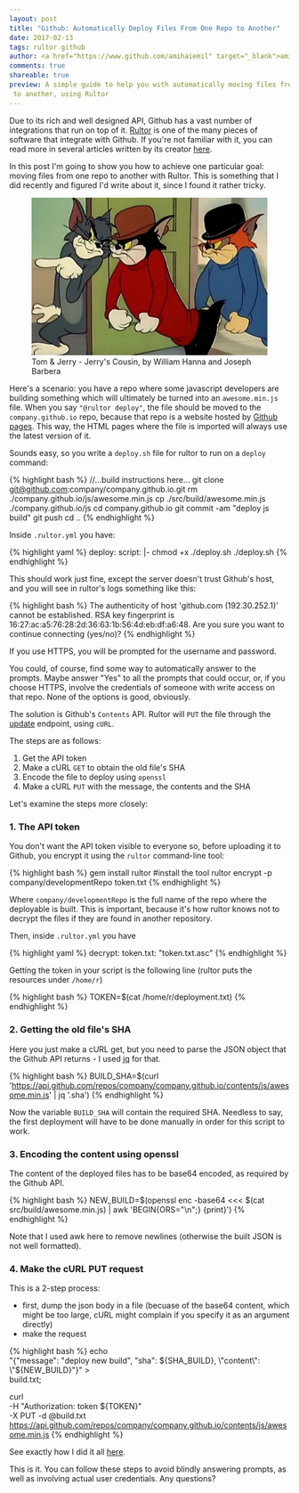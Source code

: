 ```yaml
---
layout: post
title: "Github: Automatically Deploy Files From One Repo to Another"
date: 2017-02-13
tags: rultor github
author: <a href="https://www.github.com/amihaiemil" target="_blank">amihaiemil</a>
comments: true
shareable: true
preview: A simple guide to help you with automatically moving files from one repo
 to another, using Rultor
---
```


Due to its rich and well designed API, Github has a vast number of integrations that run on top of it. [Rultor](http://doc.rultor.com/) is one of the many pieces of
software that integrate with Github. If you're not familiar with it, you can read more  in several articles written by its creator [here](http://www.yegor256.com/tag/rultor).

In this post I'm going to show you how to achieve one particular goal: moving files
from one repo to another with Rultor. This is something that I did recently and
figured I'd write about it, since I found it rather tricky.

<figure class="articleimg">
 <img src="/images/jerrys_cousin.png" alt="Jerry's Cousin">
 <figcaption>
 Tom & Jerry - Jerry's Cousin, by  William Hanna and Joseph Barbera
 </figcaption>
</figure>

Here's a scenario: you have a repo where some javascript developers are building
something which will ultimately be turned into an ``awesome.min.js`` file.
When you say ``"@rultor deploy"``, the file should be moved to the ``company.github.io`` repo, because that repo is a website hosted by [Github pages](https://pages.github.com/). This way, the HTML pages where the file is
imported will always use the latest version of it.

Sounds easy, so you write a ``deploy.sh`` file for rultor to run on a ``deploy`` command:

{% highlight bash %}
//...build instructions here...
git clone git@github.com:company/company.github.io.git
rm ./company.github.io/js/awesome.min.js
cp ./src/build/awesome.min.js ./company.github.io/js
cd company.github.io
git commit -am "deploy js build"
git push
cd ..
{% endhighlight %}

Inside ``.rultor.yml`` you have:

{% highlight yaml %}
deploy:
  script: |-
    chmod +x ./deploy.sh
    ./deploy.sh
{% endhighlight %}

This should work just fine, except the server doesn't trust Github's host, and
you will see in rultor's logs something like this:

{% highlight bash %}
The authenticity of host 'github.com (192.30.252.1)' cannot be established.
RSA key fingerprint is 16:27:ac:a5:76:28:2d:36:63:1b:56:4d:eb:df:a6:48.
Are you sure you want to continue connecting (yes/no)?
{% endhighlight %}

If you use HTTPS, you will be prompted for the username and password.

You could, of course, find some way to automatically answer to the prompts. Maybe answer "Yes" to all the prompts that could occur,
or, if you choose HTTPS, involve the credentials of someone with write access on that repo.
None of the options is good, obviously.

The solution is Github's ``Contents`` API. Rultor will ``PUT``
the file through the [update](https://developer.github.com/v3/repos/contents/#update-a-file)
endpoint, using ``cURL``.

The steps are as follows:

1. Get the API token
2. Make a cURL ``GET`` to obtain the old file's SHA
3. Encode the file to deploy using ``openssl``
4. Make a cURL ``PUT`` with the message, the contents and the SHA

Let's examine the steps more closely:

### 1. The API token

You don't want the API token visible to everyone so, before uploading it
to Github, you encrypt it using the ``rultor`` command-line tool:

{% highlight bash %}
gem install rultor #install the tool
rultor encrypt -p company/developmentRepo token.txt
{% endhighlight %}

Where ``company/developmentRepo`` is the full name of the repo where the deployable is built. This is important, because it's how rultor knows not to decrypt the files if they are found in another repository.

Then, inside ``.rultor.yml`` you have

{% highlight yaml %}
decrypt:
  token.txt: "token.txt.asc"
{% endhighlight %}

Getting the token in your script is the following line (rultor puts the resources under ``/home/r``)

{% highlight bash %}
TOKEN=$(cat /home/r/deployment.txt)
{% endhighlight %}

### 2. Getting the old file's SHA

Here you just make a cURL get, but you need to parse the JSON object that the Github API
returns - I used [jq](https://github.com/stedolan/jq) for that.

{% highlight bash %}
BUILD_SHA=$(curl 'https://api.github.com/repos/company/company.github.io/contents/js/awesome.min.js' | jq '.sha')
{% endhighlight %}

Now the variable ``BUILD_SHA`` will contain the required SHA. Needless to say, the first deployment will have to be
done manually in order for this script to work.

### 3. Encoding the content using openssl

The content of the deployed files has to be base64 encoded, as required by the Github API.

{% highlight bash %}
NEW_BUILD=$(openssl enc -base64 <<< $(cat src/build/awesome.min.js) | awk 'BEGIN{ORS="\\n";} {print}')
{% endhighlight %}

Note that I used awk here to remove newlines (otherwise the built JSON is not well formatted).

### 4. Make the cURL PUT request

This is a 2-step process:
 + first, dump the json body in a file (becuase of the base64 content, which might
 be too large, cURL might complain if you specify it as an argument directly)
 + make the request

{% highlight bash %}
echo \
  "{\"message\": \"deploy new build\", \"sha\": ${SHA_BUILD}, \"content\": \"${NEW_BUILD}\"}" > \
  build.txt;

curl \
  -H "Authorization: token ${TOKEN}" \
  -X PUT -d @build.txt \
  https://api.github.com/repos/company/company.github.io/contents/js/awesome.min.js
{% endhighlight %}

See exactly how I did it all [here](https://github.com/opencharles/charles-search-box/blob/master/deploy.sh).

This is it. You can follow these steps to avoid blindly answering prompts, as well
as involving actual user credentials. Any questions?

